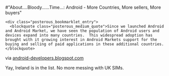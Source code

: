#"About....Bloody......Time...: Android - More Countries, More sellers, More buyers"


    <div class="posterous_bookmarklet_entry">
      <blockquote class="posterous_medium_quote">Since we launched Android and Android Market, we have seen the population of Android users and devices expand into many countries.  This widespread adoption has brought with it growing interest in Android Markets support for the buying and selling of paid applications in these additional countries.</blockquote>

<div class="posterous_quote_citation">via <a href="http://android-developers.blogspot.com/2010/09/more-countries-more-sellers-more-buyers.html">android-developers.blogspot.com</a></div>
    <p>Yay, Ireland is in the list. No more messing with UK SIMs.</p></div>
  